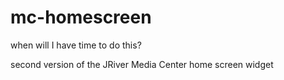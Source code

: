 mc-homescreen
=============
when will I have time to do this? 

second version of the JRiver Media Center home screen widget
